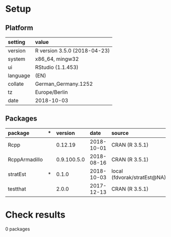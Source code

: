 # Setup

## Platform

|setting  |value                        |
|:--------|:----------------------------|
|version  |R version 3.5.0 (2018-04-23) |
|system   |x86_64, mingw32              |
|ui       |RStudio (1.1.453)            |
|language |(EN)                         |
|collate  |German_Germany.1252          |
|tz       |Europe/Berlin                |
|date     |2018-10-03                   |

## Packages

|package       |*  |version     |date       |source                      |
|:-------------|:--|:-----------|:----------|:---------------------------|
|Rcpp          |   |0.12.19     |2018-10-01 |CRAN (R 3.5.1)              |
|RcppArmadillo |   |0.9.100.5.0 |2018-08-16 |CRAN (R 3.5.1)              |
|stratEst      |*  |0.1.0       |2018-10-03 |local (fdvorak/stratEst@NA) |
|testthat      |   |2.0.0       |2017-12-13 |CRAN (R 3.5.1)              |

# Check results

0 packages




